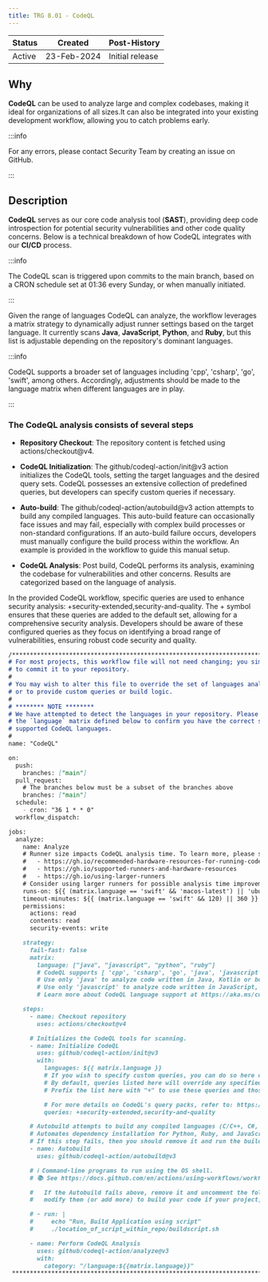 ```yaml
---
title: TRG 8.01 - CodeQL
---
```


| Status | Created     | Post-History                         |
|--------|-------------|--------------------------------------|
| Active | 23-Feb-2024 | Initial release                      |

## Why

**CodeQL** can be used to analyze large and complex codebases, making it ideal for organizations of all sizes.It can also be integrated into your existing development workflow, allowing you to catch problems early.

:::info

For any errors, please contact Security Team by creating an issue on GitHub.

:::

## Description

**CodeQL** serves as our core code analysis tool (**SAST**), providing deep code introspection for potential security vulnerabilities and other code quality concerns.
Below is a technical breakdown of how CodeQL integrates with our **CI/CD** process.

:::info

The CodeQL scan is triggered upon commits to the main branch, based on a CRON schedule set at 01:36 every Sunday, or when manually initiated.

:::

Given the range of languages CodeQL can analyze, the workflow leverages a matrix strategy to dynamically adjust runner settings based on the target language. It currently scans **Java**, **JavaScript**, **Python**, and **Ruby**, but this list is adjustable depending on the repository's dominant languages.

:::info

CodeQL supports a broader set of languages including 'cpp', 'csharp', 'go', 'swift', among others. Accordingly, adjustments should be made to the language matrix when different languages are in play.

:::

### The CodeQL analysis consists of several steps

- **Repository Checkout**: The repository content is fetched using actions/checkout@v4.

- **CodeQL Initialization**: The github/codeql-action/init@v3 action initializes the CodeQL tools, setting the target languages and the desired query sets. CodeQL possesses an extensive collection of predefined queries, but developers can specify custom queries if necessary.

- **Auto-build**: The github/codeql-action/autobuild@v3 action attempts to build any compiled languages. This auto-build feature can occasionally face issues and may fail, especially with complex build processes or non-standard configurations. If an auto-build failure occurs, developers must manually configure the build process within the workflow. An example is provided in the workflow to guide this manual setup.

- **CodeQL Analysis**: Post build, CodeQL performs its analysis, examining the codebase for vulnerabilities and other concerns. Results are categorized based on the language of analysis.

In the provided CodeQL workflow, specific queries are used to enhance security analysis: +security-extended,security-and-quality. The + symbol ensures that these queries are added to the default set, allowing for a comprehensive security analysis. Developers should be aware of these configured queries as they focus on identifying a broad range of vulnerabilities, ensuring robust code security and quality.

```md
/********************************************************************************
# For most projects, this workflow file will not need changing; you simply need
# to commit it to your repository.
#
# You may wish to alter this file to override the set of languages analyzed,
# or to provide custom queries or build logic.
#
# ******** NOTE ********
# We have attempted to detect the languages in your repository. Please check
# the `language` matrix defined below to confirm you have the correct set of
# supported CodeQL languages.
#
name: "CodeQL"

on:
  push:
    branches: ["main"]
  pull_request:
    # The branches below must be a subset of the branches above
    branches: ["main"]
  schedule:
    - cron: "36 1 * * 0"
  workflow_dispatch:

jobs:
  analyze:
    name: Analyze
    # Runner size impacts CodeQL analysis time. To learn more, please see:
    #   - https://gh.io/recommended-hardware-resources-for-running-codeql
    #   - https://gh.io/supported-runners-and-hardware-resources
    #   - https://gh.io/using-larger-runners
    # Consider using larger runners for possible analysis time improvements.
    runs-on: ${{ (matrix.language == 'swift' && 'macos-latest') || 'ubuntu-latest' }}
    timeout-minutes: ${{ (matrix.language == 'swift' && 120) || 360 }}
    permissions:
      actions: read
      contents: read
      security-events: write

    strategy:
      fail-fast: false
      matrix:
        language: ["java", "javascript", "python", "ruby"]
        # CodeQL supports [ 'cpp', 'csharp', 'go', 'java', 'javascript', 'python', 'ruby', 'swift' ]
        # Use only 'java' to analyze code written in Java, Kotlin or both
        # Use only 'javascript' to analyze code written in JavaScript, TypeScript or both
        # Learn more about CodeQL language support at https://aka.ms/codeql-docs/language-support

    steps:
      - name: Checkout repository
        uses: actions/checkout@v4

      # Initializes the CodeQL tools for scanning.
      - name: Initialize CodeQL
        uses: github/codeql-action/init@v3
        with:
          languages: ${{ matrix.language }}
          # If you wish to specify custom queries, you can do so here or in a config file.
          # By default, queries listed here will override any specified in a config file.
          # Prefix the list here with "+" to use these queries and those in the config file.

          # For more details on CodeQL's query packs, refer to: https://docs.github.com/en/code-security/code-scanning/automatically-scanning-your-code-for-vulnerabilities-and-errors/configuring-code-scanning#using-queries-in-ql-packs
          queries: +security-extended,security-and-quality

      # Autobuild attempts to build any compiled languages (C/C++, C#, Go, Java, or Swift).
      # Automates dependency installation for Python, Ruby, and JavaScript, optimizing the CodeQL analysis setup.
      # If this step fails, then you should remove it and run the build manually (see below)
      - name: Autobuild
        uses: github/codeql-action/autobuild@v3

      # ℹ️ Command-line programs to run using the OS shell.
      # 📚 See https://docs.github.com/en/actions/using-workflows/workflow-syntax-for-github-actions#jobsjob_idstepsrun

      #   If the Autobuild fails above, remove it and uncomment the following three lines.
      #   modify them (or add more) to build your code if your project, please refer to the EXAMPLE below for guidance.

      # - run: |
      #     echo "Run, Build Application using script"
      #     ./location_of_script_within_repo/buildscript.sh

      - name: Perform CodeQL Analysis
        uses: github/codeql-action/analyze@v3
        with:
          category: "/language:${{matrix.language}}"
 ********************************************************************************/
 ```
